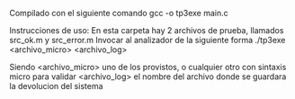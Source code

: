 Compilado con el siguiente comando
gcc -o tp3exe main.c

Instrucciones de uso:
En esta carpeta hay 2 archivos de prueba, llamados src_ok.m y src_error.m
Invocar al analizador de la siguiente forma
./tp3exe <archivo_micro> <archivo_log>

Siendo
<archivo_micro> uno de los provistos, o cualquier otro con sintaxis micro para validar
<archivo_log> el nombre del archivo donde se guardara la devolucion del sistema
